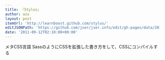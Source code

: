 ```yaml
---
title: 『Stylus』
author: azu
layout: post
itemUrl: 'http://learnboost.github.com/stylus/'
editJSONPath: 'https://github.com/jser/jser.info/edit/gh-pages/data/2011/09/index.json'
date: '2011-09-12T02:10:00+00:00'
---
```

メタCSS言語
SassのようにCSSを拡張した書き方をして、CSSにコンパイルする
